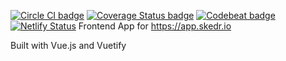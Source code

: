 
[![Circle CI badge](https://img.shields.io/circleci/project/ebisbe/skedr.io-app/master.svg)](https://circleci.com/gh/ebisbe/skedr.io-app/tree/master)
[![Coverage Status badge](https://img.shields.io/codecov/c/github/ebisbe/skedr.io-app/master.svg)](https://codecov.io/github/ebisbe/skedr.io-app?branch=master)
[![Codebeat badge](https://codebeat.co/badges/0a29d80b-3421-40ad-b229-7a70a4e1d825)](https://codebeat.co/projects/github-com-ebisbe-skedr-io-app-master)
[![Netlify Status](https://api.netlify.com/api/v1/badges/f1887280-6cc8-4775-b4a9-33d4ac801378/deploy-status)](https://app.netlify.com/sites/skedr-app/deploys)
Frontend App for https://app.skedr.io

Built with Vue.js and Vuetify
